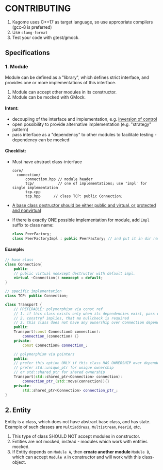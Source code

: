 # CONTRIBUTING

1. Kagome uses C++17 as target language, so use appropriate compilers (gcc-8 is preferred)
2. Use `clang-format`
3. Test your code with gtest/gmock.


## Specifications

### 1. Module

Module can be defined as a "library", which defines strict interface, and provides one or more implementations of this interface.

1. Module can accept other modules in its constructor.
2. Module can be mocked with GMock.


#### Intent:

- decoupling of the interface and implementation, e.g. [inversion of control](https://en.wikipedia.org/wiki/Inversion_of_control)
- open possibility to provide alternative implementation (e.g. "strategy" pattern)
- pass interface as a "dependency" to other modules to facilitate testing - dependency can be mocked



#### Checklist:

- Must have abstract class-interface
  ```
  core/
    connection/
        connection.hpp // module header
        tcp/           // one of implementations; use 'impl' for single implementation
        tcp.cpp
        tcp.hpp      // class TCP: public Connection;
  ```

- [A base class destructor should be either public and virtual, or protected and nonvirtual](https://github.com/isocpp/CppCoreGuidelines/blob/master/CppCoreGuidelines.md#c35-a-base-class-destructor-should-be-either-public-and-virtual-or-protected-and-nonvirtual)

- If there is exactly ONE possible implementation for module, add `Impl` suffix to class name:

  ```C++
  class PeerFactory;
  class PeerFactoryImpl : public PeerFactory; // and put it in dir named 'impl'
  ```



#### Example:

```C++
// base class
class Connection{
    public:
    // public virtual noexcept destructor with default impl.
    virtual ~Connection() noexcept = default;
}

// specific implementation
class TCP: public Connection;

class Transport {
    // PREFERABLE: polymorphism via const ref
    // 1. if this class exists only when its dependencies exist, pass deps by const ref
    // 2. constref implies, that no nullcheck is required
    // 3. this class does not have any ownership over Connection dependency
    public:
    Transport(const Connection& connection):
        connection_(connection) {}
    private:
        const Connection& connection_;

    // polymorphism via pointers
    public:
    // prefer this option ONLY if this class HAS OWNERSHIP over dependency
    // prefer std::unique_ptr for unique ownership
    // or std::shared_ptr for shared ownership
    Transport(std::shared_ptr<Connection> connection):
        connection_ptr_(std::move(connection)){}
    private:
        std::shared_ptr<Connection> connection_ptr_;
}
```



## 2. Entity

Entity is a class, which does not have abstract base class, and has state. Example of such classes are `Multiaddress`, `Multistream`, `PeerId`, etc.

1. This type of class SHOULD NOT accept modules in constructor.
2. Entities are not mocked, instead - modules which work with entities mocked.
3. If Entity depends on `Module A`, then **create another module** `Module B`, which can accept `Module A` in constructor and will work with this class-object.
